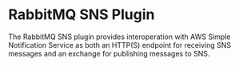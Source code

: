 # RabbitMQ SNS Plugin

The RabbitMQ SNS plugin provides interoperation with AWS Simple Notification Service as both an HTTP(S) endpoint for
receiving SNS messages and an exchange for publishing messages to SNS.

